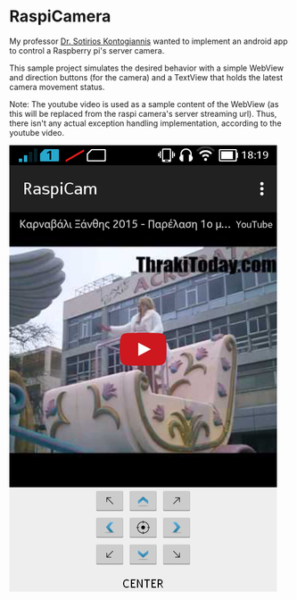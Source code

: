 # RaspiCamera

My professor <a href="http://utopia.duth.gr/~skontog/">Dr. Sotirios Kontogiannis</a> wanted to implement an android app  to control a Raspberry pi's server camera.

This sample project simulates the desired behavior with a simple WebView and direction buttons (for the camera) and a TextView that holds the latest camera movement status.

Note: The youtube video is used as a sample content of the WebView (as this will be replaced from the raspi camera's server streaming url). Thus, there isn't any actual exception handling implementation, according to the youtube video.

![screenshot](/app_screenshots/raspi_cam_screenshot.png)
